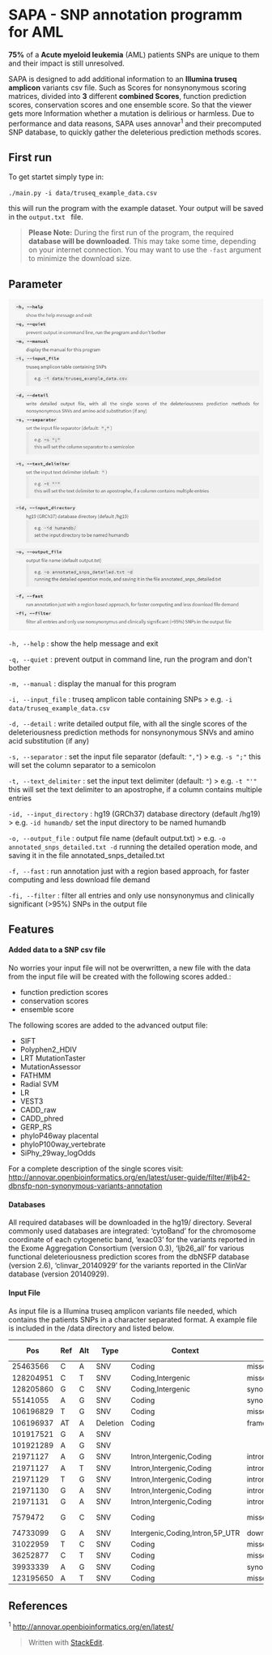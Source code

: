 SAPA - SNP annotation programm for AML
===================

**75%** of a **Acute myeloid leukemia** (AML) patients SNPs are unique to them and their impact is still unresolved. 

SAPA is designed to add additional information to an **Illumina truseq amplicon** variants csv file. Such as Scores for nonsynonymous scoring matrices, divided into **3** different **combined Scores**, function prediction scores, conservation scores and one ensemble score. So that the viewer gets more Information whether a mutation is delirious or harmless. Due to performance and data reasons, SAPA uses annovar<sup>1</sup> and their precomputed SNP database, to quickly gather the deleterious prediction methods scores. 
  

First run 
-------------
<i class="icon-refresh"></i> To get startet simply type in:

`./main.py -i data/truseq_example_data.csv`

this will run the program with the example dataset. Your output will be saved in the `output.txt ` file.  
  

> **Please Note:** During the first run of the program, the required **database will be downloaded**. This may take some time, depending on your internet connection. You may want to use the `-fast` argument to minimize the download size.


Parameter
-------------
![Markdown spport in GIT...](/images/parameters.png)

`-h, --help`
: show the help message and exit

`-q, --quiet`
: prevent output in command line, run the program and don't bother

`-m, --manual`
: display the manual for this program

`-i, --input_file`
: truseq amplicon table containing SNPs 
	> e.g. `-i data/truseq_example_data.csv`

`-d, --detail`
: write detailed output file, with all the single scores of the deleteriousness prediction methods for nonsynonymous SNVs and amino acid substitution (if any) 

`-s, --separator`
: set the input file separator (default: `","`)
	> e.g. `-s ";"`
	this will set the column separator to a semicolon

`-t, --text_delimiter`
: set the input text delimiter (default: `"`)
	> e.g. `-t "'"`
	this will set the text delimiter to an apostrophe, if a column contains multiple entries 

`-id, --input_directory` 
: hg19 (GRCh37) database directory (default /hg19)
	> e.g. `-id humandb/`
	set the input directory to be named humandb 

`-o, --output_file`
: output file name (default output.txt)
	> e.g. `-o annotated_snps_detailed.txt -d`
	running the detailed operation mode, and saving it in the file annotated_snps_detailed.txt 

`-f, --fast`
: run annotation just with a region based approach, for faster computing and less download file demand

`-fi, --filter`
: filter all entries and only use nonsynonymus and clinically significant (>95%) SNPs in the output file



Features
-------------
#### <i class="icon-pencil"></i>Added data to a SNP csv file

No worries your input file will not be overwritten, a new file with the data from the input file will be created with the following scores added.:

- function prediction scores
- conservation scores
- ensemble score


The following scores are added to the advanced output file:

- SIFT
- Polyphen2_HDIV
- LRT	MutationTaster	
- MutationAssessor
- FATHMM
- Radial SVM
- LR
- VEST3
- CADD_raw
- CADD_phred
- GERP_RS
- phyloP46way placental
- phyloP100way_vertebrate	
- SiPhy_29way_logOdds

For a complete description of the single scores visit:
http://annovar.openbioinformatics.org/en/latest/user-guide/filter/#ljb42-dbnsfp-non-synonymous-variants-annotation

#### <i class="icon-hdd"></i> Databases
All required databases will be downloaded in the hg19/ <i class="icon-folder-open"></i> directory. 
Several commonly used databases are integrated: ‘cytoBand’ for the chromosome coordinate of each cytogenetic band, ‘exac03’ for the variants reported in the Exome Aggregation Consortium (version 0.3), ‘ljb26_all’ for various functional deleteriousness prediction scores from the dbNSFP database (version 2.6), ‘clinvar_20140929’ for the variants reported in the ClinVar database (version 20140929).


#### <i class="icon-file"></i> Input File
As input file is a Illumina truseq amplicon variants file needed, which contains the patients SNPs in a character separated format. A example file is included in the /data directory and listed below.

| Pos       | Ref | Alt | Type     | Context                                    | Consequence                                                                                         | dbSNP                | COSMIC      | ClinVar        | Qual | Alt Freq | Total Depth | Ref Depth | Alt Depth | Strand Bias |
|-----------|-----|-----|----------|--------------------------------------------|-----------------------------------------------------------------------------------------------------|----------------------|-------------|----------------|------|----------|-------------|-----------|-----------|-------------|
| 25463566  | C   | A   | SNV      | Coding                                     | missense_variant                                                                                    |                      |             |                | 100  | 0.334    | 6568        | 4358      | 2194      | -100.0      |
| 128204951 | C   | T   | SNV      | Coding,Intergenic                          | missense_variant,upstream_gene_variant                                                              | rs2335052            | COSM445531  |                | 100  | 0.549    | 1312        | 587       | 720       | -100.0      |
| 128205860 | G   | C   | SNV      | Coding,Intergenic                          | synonymous_variant,upstream_gene_variant                                                            | rs1573858            |             |                | 100  | 0.997    | 1925        | 0         | 1920      | -100.0      |
| 55141055  | A   | G   | SNV      | Coding                                     | synonymous_variant                                                                                  | rs1873778            | COSM1430082 |                | 100  | 0.997    | 12713       | 35        | 12670     | -100.0      |
| 106196829 | T   | G   | SNV      | Coding                                     | missense_variant                                                                                    | rs34402524           | COSM87176   |                | 100  | 0.482    | 38535       | 19801     | 18585     | -100.0      |
| 106196937 | AT  | A   | Deletion | Coding                                     | frameshift_variant,feature_truncation                                                               |                      |             |                | 100  | 0.385    | 31380       | 19297     | 12083     | -100.0      |
| 101917521 | G   | A   | SNV      |                                            |                                                                                                     | rs803064             |             |                | 100  | 0.558    | 9023        | 3973      | 5033      | -100.0      |
| 101921289 | A   | G   | SNV      |                                            |                                                                                                     | rs2230103,rs79334660 |             |                | 100  | 0.37     | 2903        | 1830      | 1073      | -100.0      |
| 21971127  | A   | G   | SNV      | Intron,Intergenic,Coding                   | intron_variant,NMD_transcript_variant,downstream_gene_variant,synonymous_variant                    |                      |             |                | 100  | 0.172    | 157         | 120       | 27        | -100.0      |
| 21971127  | A   | T   | SNV      | Intron,Intergenic,Coding                   | intron_variant,NMD_transcript_variant,downstream_gene_variant,synonymous_variant                    |                      |             |                | 44   | 0.057    | 157         | 120       | 9         | -100.0      |
| 21971129  | T   | G   | SNV      | Intron,Intergenic,Coding                   | intron_variant,NMD_transcript_variant,downstream_gene_variant,missense_variant                      |                      |             |                | 44   | 0.057    | 158         | 143       | 9         | -100.0      |
| 21971130  | G   | A   | SNV      | Intron,Intergenic,Coding                   | intron_variant,NMD_transcript_variant,downstream_gene_variant,synonymous_variant                    |                      |             |                | 68   | 0.074    | 163         | 144       | 12        | -100.0      |
| 21971131  | G   | A   | SNV      | Intron,Intergenic,Coding                   | intron_variant,NMD_transcript_variant,downstream_gene_variant,missense_variant                      |                      | COSM13766   |                | 44   | 0.057    | 157         | 144       | 9         | -100.0      |
| 7579472   | G   | C   | SNV      | Coding                                     | missense_variant                                                                                    | rs1042522            | COSM45985   | non-pathogenic | 100  | 0.591    | 3567        | 1452      | 2108      | -100.0      |
| 74733099  | G   | A   | SNV      | Intergenic,Coding,Intron,5P_UTR | downstream_gene_variant,upstream_gene_variant,synonymous_variant,intron_variant,5_prime_UTR_variant | rs237057             |             |                | 100  | 0.995    | 7558        | 34        | 7518      | -100.0      |
| 31022959  | T   | C   | SNV      | Coding                                     | missense_variant                                                                                    | rs6058694            |             |                | 100  | 0.997    | 17877       | 39        | 17831     | -100.0      |
| 36252877  | C   | T   | SNV      | Coding                                     | missense_variant                                                                                    |                      | COSM96546   |                | 100  | 0.465    | 8562        | 4573      | 3978      | -100.0      |
| 39933339  | A   | G   | SNV      | Coding                                     | synonymous_variant                                                                                  | rs5917933            |             |                | 100  | 0.998    | 14616       | 18        | 14592     | -100.0      |
| 123195650 | A   | T   | SNV      | Coding                                     | missense_variant                                                                                    |                      |             |                | 47   | 0.073    | 109         | 100       | 8         | -100.0      |

References
-------------
<sup>1</sup> http://annovar.openbioinformatics.org/en/latest/

> Written with [StackEdit](https://stackedit.io/).